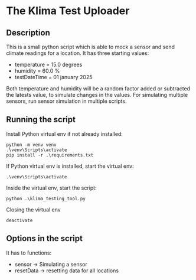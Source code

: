 # The Klima Test Uploader

## Description
This is a small python script which is able to mock a sensor and send climate readings for a location. 
It has three starting values:
- temperature = 15.0 degrees
- humidity = 60.0 %
- testDateTime = 01 january 2025

Both temperature and humidity will be a random factor added or subtracted the latests value, to simulate changes in the values.
For simulating multiple sensors, run sensor simulation in multiple scripts.

## Running the script

Install Python virtual env if not already installed:
```
python -m venv venv
.\venv\Scripts\activate
pip install -r .\requirements.txt
```

If Python virtual env is installed, start the virtual env:
```
.\venv\Scripts\activate
```

Inside the virtual env, start the script:
```
python .\klima_testing_tool.py
```

Closing the virtual env
```
deactivate
```

## Options in the script

It has to functions:
- sensor -> Simulating a sensor
- resetData -> resetting data for all locations





